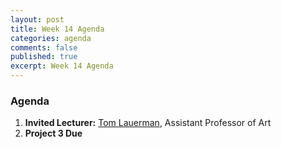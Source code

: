 ```yaml
---
layout: post
title: Week 14 Agenda
categories: agenda
comments: false
published: true
excerpt: Week 14 Agenda
---
```


### Agenda

1. **Invited Lecturer:** [Tom Lauerman](https://sova.psu.edu/profile/tomlauerman), Assistant Professor of Art
2. **Project 3 Due**
